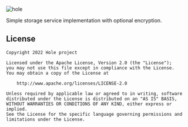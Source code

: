 ![hole](https://github.com/hole-project/hole/blob/main/img/hole-banner.png?raw=true)

<!-- [![wakatime](https://wakatime.com/badge/user/e4446807-0aa6-4ba9-92ea-2a7632bc44c9/project/9f3d80ae-84f1-4fb4-adcf-d70e553b52ff.svg)](https://wakatime.com/badge/user/e4446807-0aa6-4ba9-92ea-2a7632bc44c9/project/9f3d80ae-84f1-4fb4-adcf-d70e553b52ff) -->
<!-- [![CodeFactor](https://www.codefactor.io/repository/github/linda-project/linda/badge)](https://www.codefactor.io/repository/github/linda-project/linda) -->
<!-- [![License](https://img.shields.io/badge/License-BSD%203--Clause-blue.svg)](https://opensource.org/licenses/BSD-3-Clause) -->
<!-- [![total-lines](https://img.shields.io/tokei/lines/github/linda-project/linda?color=blue)](https://github.com/linda-project/linda) -->
<!-- [![Java CI with Gradle](https://github.com/linda-project/linda/actions/workflows/gradle.yml/badge.svg?branch=main)](https://github.com/linda-project/linda/actions/workflows/gradle.yml) -->

<!-- ## [*Documentation is available on https://hole.d1s.dev!*](https://hole.d1s.dev/) -->

Simple storage service implementation with optional encryption.

## License

```
Copyright 2022 Hole project

Licensed under the Apache License, Version 2.0 (the "License");
you may not use this file except in compliance with the License.
You may obtain a copy of the License at

    http://www.apache.org/licenses/LICENSE-2.0

Unless required by applicable law or agreed to in writing, software
distributed under the License is distributed on an "AS IS" BASIS,
WITHOUT WARRANTIES OR CONDITIONS OF ANY KIND, either express or implied.
See the License for the specific language governing permissions and
limitations under the License.
```

